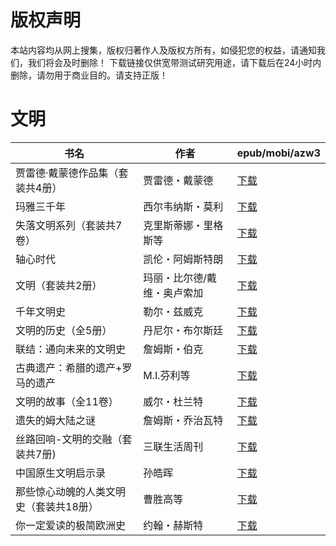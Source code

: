 # 版权声明

本站内容均从网上搜集，版权归著作人及版权方所有，如侵犯您的权益，请通知我们，我们将会及时删除！ 下载链接仅供宽带测试研究用途，请下载后在24小时内删除，请勿用于商业目的。请支持正版！

# 文明

| 书名 | 作者 | epub/mobi/azw3 |
| --- | --- | --- |
| 贾雷德·戴蒙德作品集（套装共4册） | 贾雷德・戴蒙德 | [下载](https://url89.ctfile.com/f/31084289-1375492300-e6d81a?p=8866) |
| 玛雅三千年 | 西尔韦纳斯・莫利 | [下载](https://url89.ctfile.com/f/31084289-1375499653-c0d007?p=8866) |
| 失落文明系列（套装共7卷） | 克里斯蒂娜・里格斯等 | [下载](https://url89.ctfile.com/f/31084289-1375506259-f02629?p=8866) |
| 轴心时代 | 凯伦・阿姆斯特朗 | [下载](https://url89.ctfile.com/f/31084289-1357051603-320266?p=8866) |
| 文明（套装共2册） | 玛丽・比尔德/戴维・奥卢索加 | [下载](https://url89.ctfile.com/f/31084289-1357045870-aa1976?p=8866) |
| 千年文明史 | 勒尔・兹威克 | [下载](https://url89.ctfile.com/f/31084289-1357045273-f0d9bc?p=8866) |
| 文明的历史（全5册） | 丹尼尔・布尔斯廷 | [下载](https://url89.ctfile.com/f/31084289-1357043578-4bf330?p=8866) |
| 联结：通向未来的文明史 | 詹姆斯・伯克 | [下载](https://url89.ctfile.com/f/31084289-1357029328-596060?p=8866) |
| 古典遗产：希腊的遗产+罗马的遗产 | M.I.芬利等 | [下载](https://url89.ctfile.com/f/31084289-1357029247-2b7b69?p=8866) |
| 文明的故事（全11卷） | 威尔・杜兰特 | [下载](https://url89.ctfile.com/f/31084289-1357024591-9008fc?p=8866) |
| 遗失的姆大陆之谜 | 詹姆斯・乔治瓦特 | [下载](https://url89.ctfile.com/f/31084289-1357021300-8fed7f?p=8866) |
| 丝路回响-文明的交融（套装共7册) | 三联生活周刊 | [下载](https://url89.ctfile.com/f/31084289-1357020697-bb72e0?p=8866) |
| 中国原生文明启示录 | 孙皓晖 | [下载](https://url89.ctfile.com/f/31084289-1357015402-bea04c?p=8866) |
| 那些惊心动魄的人类文明史（套装共18册） | 曹胜高等 | [下载](https://url89.ctfile.com/f/31084289-1357011619-8597aa?p=8866) |
| 你一定爱读的极简欧洲史 | 约翰・赫斯特 | [下载](https://url89.ctfile.com/f/31084289-1357005499-f3a557?p=8866) |
